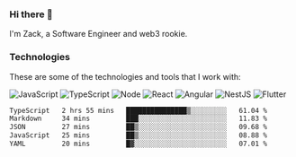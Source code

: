 ### Hi there 👋
I'm Zack, a Software Engineer and web3 rookie.

### Technologies
These are some of the technologies and tools that I work with:

![JavaScript](https://img.shields.io/badge/JavaScript-323330.svg?logo=javascript&logoColor=F7DF1E) 
![TypeScript](https://img.shields.io/badge/TypeScript-007ACC.svg?logo=typescript&logoColor=white) 
![Node](https://img.shields.io/badge/Node.js-43853D.svg?logo=node.js&logoColor=white)
![React](https://img.shields.io/badge/React-20232a.svg?logo=react&logoColor=61DAFB) 
![Angular](https://img.shields.io/badge/Angular-E23237.svg?logo=angularjs&logoColor=white)
![NestJS](https://img.shields.io/badge/NestJS-E0234E?logo=nestjs&logoColor=white)
![Flutter](https://img.shields.io/badge/Flutter-02569B.svg?logo=flutter&logoColor=white)

<!--START_SECTION:waka-->

```txt
TypeScript   2 hrs 55 mins   ███████████████▒░░░░░░░░░   61.04 %
Markdown     34 mins         ███░░░░░░░░░░░░░░░░░░░░░░   11.83 %
JSON         27 mins         ██▒░░░░░░░░░░░░░░░░░░░░░░   09.68 %
JavaScript   25 mins         ██▒░░░░░░░░░░░░░░░░░░░░░░   08.88 %
YAML         20 mins         █▓░░░░░░░░░░░░░░░░░░░░░░░   07.01 %
```

<!--END_SECTION:waka-->
